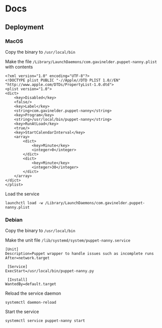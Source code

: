 # Docs

## Deployment

### MacOS

Copy the binary to `/usr/local/bin`

Make the file `/Library/LaunchDaemons/com.gavinelder.puppet-nanny.plist` with contents

```shell
<?xml version="1.0" encoding="UTF-8"?>
<!DOCTYPE plist PUBLIC "-//Apple//DTD PLIST 1.0//EN" "http://www.apple.com/DTDs/PropertyList-1.0.dtd">
<plist version="1.0">
<dict>
    <key>Disabled</key>
    <false/>
    <key>Label</key>
    <string>com.gavinelder.puppet-nanny</string>
    <key>Program</key>
    <string>/usr/local/bin/puppet-nanny</string>
    <key>RunAtLoad</key>
    <true/>
    <key>StartCalendarInterval</key>
    <array>
        <dict>
            <key>Minute</key>
            <integer>0</integer>
        </dict>
        <dict>
            <key>Minute</key>
            <integer>30</integer>
        </dict>
    </array>
</dict>
</plist>
```

Load the service

```shell
launchctl load -w /Library/LaunchDaemons/com.gavinelder.puppet-nanny.plist
```

### Debian

Copy the binary to `/usr/local/bin`

Make the unit file `/lib/systemd/system/puppet-nanny.service`

```shell
[Unit]
Description=Puppet wrapper to handle issues such as incomplete runs
After=network.target

 [Service]
ExecStart=/usr/local/bin/puppet-nanny.py

 [Install]
WantedBy=default.target
```

Reload the service daemon

```shell
systemctl daemon-reload
```

Start the service

```shell
systemctl service puppet-nanny start
```
